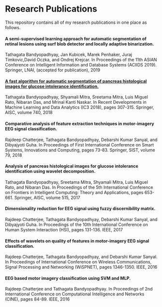 # Research Publications
This repository contains all of my research publications in one place as follows.

#### A semi-supervised learning approach for automatic segmentation of retinal lesions using surf blob detector and locally adaptive binarization.
Tathagata Bandyopadhyay, Jan Kubicek, Marek Penhaker, Juraj Timkovic,David Oczka, and Ondrej Krejcar. 
In Proceedings of the 11th ASIAN Conference on Intelligent Information and Database Systems (ACIIDS 2019). Springer, LNAI, (accepted for publication), 2019

#### [A fast algorithm for automatic segmentation of pancreas histological images for glucose intolerance identification.](https://github.com/tatban/Research-Publications/blob/master/Second_Paper.pdf)
Tathagata Bandyopadhyay, Shyamali Mitra, Sreetama Mitra, Luis Miguel Rato, Nibaran Das, and Mrinal Kanti Naskar.
In Recent Developments in Machine Learning and Data Analytics (IC3 2018), pages 307-315. Springer, AISC, volume 740, 2018

#### Comparative analysis of feature extraction techniques in motor-imagery EEG signal classification.
Rajdeep Chatterjee, Tathagata Bandyopadhyay, Debarshi Kumar Sanyal, and Dibyajyoti Guha.
In Proceedings of First International Conference on Smart Systems, Innovations and Computing, pages 73-83. Springer, SIST, volume 79, 2018

#### Analysis of pancreas histological images for glucose intolerance identification using wavelet decomposition.
Tathagata Bandyopadhyay, Sreetama Mitra, Shyamali Mitra, Luis Miguel Rato, and Nibaran Das.
In Proceedings of the 5th International Conference on Frontiers in Intelligent Computing: Theory and Applications, pages 653-661. Springer, AISC, volume 515, 2017

#### Dimensionality reduction for EEG signal using fuzzy discernibility matrix.
Rajdeep Chatterjee, Tathagata Bandyopadhyay, Debarshi Kumar Sanyal, and Dibyajyoti Guha.
In Proceedings of the 10th International Conference on Human System Interaction (HSI), pages 131-136. IEEE, 2017

#### Effects of wavelets on quality of features in motor-imagery EEG signal classification.
Rajdeep Chatterjee, Tathagata Bandyopadhyay, and Debarshi Kumar Sanyal.
In Proceedings of International Conference on Wireless Communications, Signal Processing and Networking (WiSPNET), pages 1346-1350. IEEE, 2016

#### EEG based motor imagery classification using SVM and MLP. 
Rajdeep Chatterjee and Tathagata Bandyopadhyay.
In Proceedings of 2nd International Conference on Computational Intelligence and Networks (CINE), pages 84-89. IEEE, 2016
